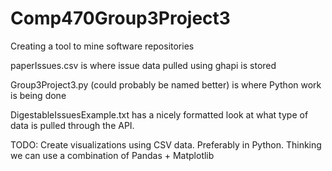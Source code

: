 # Comp470Group3Project3
 Creating a tool to mine software repositories

paperIssues.csv is where issue data pulled using ghapi is stored

Group3Project3.py (could probably be named better) is where Python work is being done

DigestableIssuesExample.txt has a nicely formatted look at what type of data is pulled through the API.

TODO: Create visualizations using CSV data. Preferably in Python. Thinking we can use a combination of Pandas + Matplotlib
